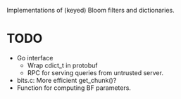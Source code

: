 Implementations of (keyed) Bloom filters and dictionaries.

TODO
====

* Go interface
  * Wrap cdict_t in protobuf
  * RPC for serving queries from untrusted server.
* bits.c: More efficient get_chunk()?
* Function for computing BF parameters.

